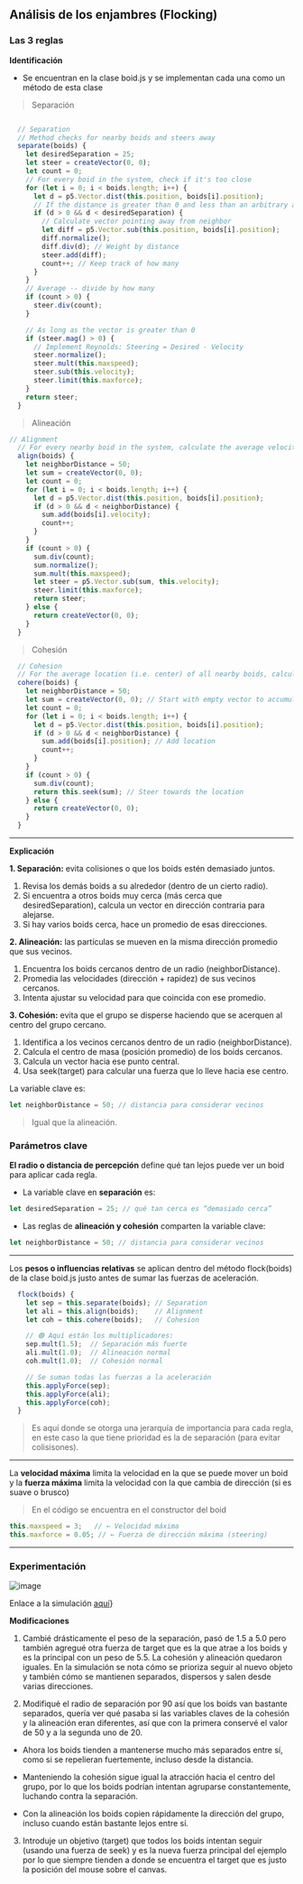 ## Análisis de los enjambres (Flocking)

### Las 3 reglas

**Identificación**

* Se encuentran en la clase boid.js y se implementan cada una como un método de esta clase

> Separación

```js

  // Separation
  // Method checks for nearby boids and steers away
  separate(boids) {
    let desiredSeparation = 25;
    let steer = createVector(0, 0);
    let count = 0;
    // For every boid in the system, check if it's too close
    for (let i = 0; i < boids.length; i++) {
      let d = p5.Vector.dist(this.position, boids[i].position);
      // If the distance is greater than 0 and less than an arbitrary amount (0 when you are yourself)
      if (d > 0 && d < desiredSeparation) {
        // Calculate vector pointing away from neighbor
        let diff = p5.Vector.sub(this.position, boids[i].position);
        diff.normalize();
        diff.div(d); // Weight by distance
        steer.add(diff);
        count++; // Keep track of how many
      }
    }
    // Average -- divide by how many
    if (count > 0) {
      steer.div(count);
    }

    // As long as the vector is greater than 0
    if (steer.mag() > 0) {
      // Implement Reynolds: Steering = Desired - Velocity
      steer.normalize();
      steer.mult(this.maxspeed);
      steer.sub(this.velocity);
      steer.limit(this.maxforce);
    }
    return steer;
  }
```

> Alineación

```js
// Alignment
  // For every nearby boid in the system, calculate the average velocity
  align(boids) {
    let neighborDistance = 50;
    let sum = createVector(0, 0);
    let count = 0;
    for (let i = 0; i < boids.length; i++) {
      let d = p5.Vector.dist(this.position, boids[i].position);
      if (d > 0 && d < neighborDistance) {
        sum.add(boids[i].velocity);
        count++;
      }
    }
    if (count > 0) {
      sum.div(count);
      sum.normalize();
      sum.mult(this.maxspeed);
      let steer = p5.Vector.sub(sum, this.velocity);
      steer.limit(this.maxforce);
      return steer;
    } else {
      return createVector(0, 0);
    }
  }
```

> Cohesión

```js
  // Cohesion
  // For the average location (i.e. center) of all nearby boids, calculate steering vector towards that location
  cohere(boids) {
    let neighborDistance = 50;
    let sum = createVector(0, 0); // Start with empty vector to accumulate all locations
    let count = 0;
    for (let i = 0; i < boids.length; i++) {
      let d = p5.Vector.dist(this.position, boids[i].position);
      if (d > 0 && d < neighborDistance) {
        sum.add(boids[i].position); // Add location
        count++;
      }
    }
    if (count > 0) {
      sum.div(count);
      return this.seek(sum); // Steer towards the location
    } else {
      return createVector(0, 0);
    }
  }
```
_________________________________________________________________________________________________

**Explicación**

**1. Separación:** evita colisiones o que los boids estén demasiado juntos. 
1. Revisa los demás boids a su alrededor (dentro de un cierto radio).
2. Si encuentra a otros boids muy cerca (más cerca que desiredSeparation), calcula un vector en dirección contraria para alejarse.
3. Si hay varios boids cerca, hace un promedio de esas direcciones.



**2. Alineación:** las partículas se mueven en la misma dirección promedio que sus vecinos.

1. Encuentra los boids cercanos dentro de un radio (neighborDistance).
2. Promedia las velocidades (dirección + rapidez) de sus vecinos cercanos.
3. Intenta ajustar su velocidad para que coincida con ese promedio.

**3. Cohesión:** evita que el grupo se disperse haciendo que se acerquen al centro del grupo cercano.

1. Identifica a los vecinos cercanos dentro de un radio (neighborDistance).
2. Calcula el centro de masa (posición promedio) de los boids cercanos.
3. Calcula un vector hacia ese punto central.
4. Usa seek(target) para calcular una fuerza que lo lleve hacia ese centro.

La variable clave es: 

```js
let neighborDistance = 50; // distancia para considerar vecinos
```

> Igual que la alineación.

### Parámetros clave

**El radio o distancia de percepción** define qué tan lejos puede ver un boid para aplicar cada regla.

* La variable clave en **separación** es:

```js
let desiredSeparation = 25; // qué tan cerca es “demasiado cerca”
```

  * Las reglas de **alineación y cohesión** comparten la variable clave: 

```js
let neighborDistance = 50; // distancia para considerar vecinos
```
___________________________________________________________________________________________________________

Los **pesos o influencias relativas** se aplican dentro del método flock(boids) de la clase boid.js justo antes de sumar las fuerzas de aceleración.

```js
  flock(boids) {
    let sep = this.separate(boids); // Separation
    let ali = this.align(boids);    // Alignment
    let coh = this.cohere(boids);   // Cohesion

    // 🟢 Aquí están los multiplicadores:
    sep.mult(1.5);  // Separación más fuerte
    ali.mult(1.0);  // Alineación normal
    coh.mult(1.0);  // Cohesión normal

    // Se suman todas las fuerzas a la aceleración
    this.applyForce(sep);
    this.applyForce(ali);
    this.applyForce(coh);
  }
```

> Es aquí donde se otorga una jerarquía de importancia para cada regla, en este caso la que tiene prioridad es la de separación (para evitar colisisones).

_____________________________________________________________________________________________________________________

La **velocidad máxima** limita la velocidad en la que se puede mover un boid y la **fuerza máxima** limita la velocidad con la que cambia de dirección (si es suave o brusco)

> En el código se encuentra en el constructor del boid
```js
this.maxspeed = 3;   // ← Velocidad máxima
this.maxforce = 0.05; // ← Fuerza de dirección máxima (steering)
```
____________________________________________________________________________________________

### Experimentación

![image](https://github.com/user-attachments/assets/81de7795-1f57-4e39-996f-2de6922c37d1)

Enlace a la simulación [aquí](https://editor.p5js.org/WatermelonSuggar/sketches/wjAXfCcWb)}

**Modificaciones**

1. Cambié drásticamente el peso de la separación, pasó de 1.5 a 5.0 pero también agregué otra fuerza de target que es la que atrae a los boids y es la principal con un peso de 5.5. La cohesión y alineación quedaron iguales. En la simulación se nota cómo se prioriza seguir al nuevo objeto y también cómo se mantienen separados, dispersos y salen desde varias direcciones.
   
2. Modifiqué el radio de separación por 90 así que los boids van bastante separados, quería ver qué pasaba si las variables claves de la cohesión y la alineación eran diferentes, así que con la primera conservé el valor de 50 y a la segunda uno de 20.

* Ahora los boids tienden a mantenerse mucho más separados entre sí, como si se repelieran fuertemente, incluso desde la distancia.
  
* Manteniendo la cohesión sigue igual la atracción hacia el centro del grupo, por lo que los boids podrían intentan agruparse constantemente, luchando contra la separación.

* Con la alineación los boids copien rápidamente la dirección del grupo, incluso cuando están bastante lejos entre sí.
  
3. Introduje un objetivo (target) que todos los boids intentan seguir (usando una fuerza de seek) y es la nueva fuerza principal del ejemplo por lo que siempre tienden a donde se encuentra el target que es justo la posición del mouse sobre el canvas.


